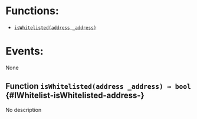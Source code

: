 

# Functions:
- [`isWhitelisted(address _address)`](#IWhitelist-isWhitelisted-address-)

# Events:
None

## Function `isWhitelisted(address _address) → bool` {#IWhitelist-isWhitelisted-address-}
No description

